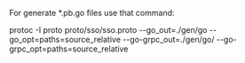 For generate *.pb.go files use that command:

protoc -I proto proto/sso/sso.proto --go_out=./gen/go --go_opt=paths=source_relative --go-grpc_out=./gen/go/  --go-grpc_opt=paths=source_relative
